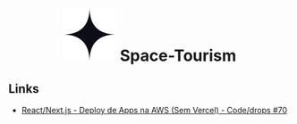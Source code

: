 <h1 
    align="center"
>
    <img src="public/assets/shared/logo.svg"/>
    Space-Tourism
</h1>


## Links

- [React/Next.js - Deploy de Apps na AWS (Sem Vercel) - Code/drops #70](https://www.youtube.com/watch?v=keaS0Rr_eg8&t=361s)